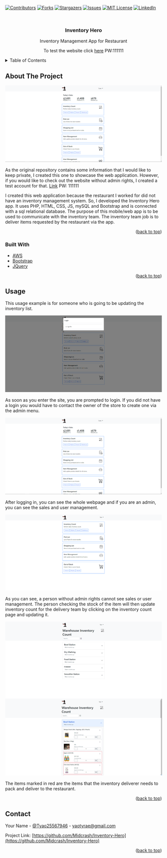 <div id="top"></div>
<!--
*** Thanks for checking out the Best-README-Template. If you have a suggestion
*** that would make this better, please fork the repo and create a pull request
*** or simply open an issue with the tag "enhancement".
*** Don't forget to give the project a star!
*** Thanks again! Now go create something AMAZING! :D
-->

<!-- PROJECT SHIELDS -->
<!--
*** I'm using markdown "reference style" links for readability.
*** Reference links are enclosed in brackets [ ] instead of parentheses ( ).
*** See the bottom of this document for the declaration of the reference variables
*** for contributors-url, forks-url, etc. This is an optional, concise syntax you may use.
*** https://www.markdownguide.org/basic-syntax/#reference-style-links
-->

[![Contributors][contributors-shield]][contributors-url]
[![Forks][forks-shield]][forks-url]
[![Stargazers][stars-shield]][stars-url]
[![Issues][issues-shield]][issues-url]
[![MIT License][license-shield]][license-url]
[![LinkedIn][linkedin-shield]][linkedin-url]

<!-- PROJECT LOGO -->
<br />
<div align="center">

<h3 align="center">Inventory Hero</h3>

  <p align="center">
    Inventory Management App for Restaurant
  </p>
  <p>To test the website click <a href="https://ih.rawasf.com">here</a> PW:111111</p>
</div>

<!-- TABLE OF CONTENTS -->
<details>
  <summary>Table of Contents</summary>
  <ol>
    <li>
      <a href="#about-the-project">About The Project</a>
      <ul>
        <li><a href="#built-with">Built With</a></li>
      </ul>
    </li>
    <li><a href="#usage">Usage</a></li>
    <li><a href="#contact">Contact</a></li>
  </ol>
</details>

<!-- ABOUT THE PROJECT -->

## About The Project

[![Product Name Screen Shot][product-screenshot]](https://ih.rawasf.com/)

As the original repository contains some information that I would like to keep private, I created this one to showcase the web application. However, if you would like to check out the website without admin rights, I created a test account for that. [Link](https://ih.rawasf.com) PW: 111111

I created this web application because the restaurant I worked for did not have an inventory management system. So, I developed the Inventory Hero app. It uses PHP, HTML, CSS, JS, mySQL and Bootstrap and is connected with a sql relational database. The purpose of this mobile/web app is to be used to communicate with the inventory team. The inventory team job is to deliver items requested by the restaurant via the app.

<p align="right">(<a href="#top">back to top</a>)</p>

### Built With

- [AWS](https://aws.amazon.com/rds/)
- [Bootstrap](https://getbootstrap.com)
- [JQuery](https://jquery.com)

<p align="right">(<a href="#top">back to top</a>)</p>

<!-- USAGE EXAMPLES -->

## Usage

This usage example is for someone who is going to be updating the inventory list.

![Usage SS 1](images/Capture5.PNG)

As soon as you enter the site, you are prompted to login. If you did not have a login you would have to contact the owner of the store to create one via the admin menu.

![Usage SS 2](images/Capture4.PNG)

After logging in, you can see the whole webpage and if you are an admin, you can see the sales and user management.

![Usage SS 3](images/Capture6.PNG)

As you can see, a person without admin rights cannot see sales or user management.
The person checking the stock of the item will then update inventory count for the delivery team by clicking on the inventory count page and updating it.

![Usage SS 4](images/Capture7.PNG)
![Usage SS 5](images/Capture8.PNG)

The items marked in red are the items that the inventory deliverer needs to pack and deliver to the restaurant.

<p align="right">(<a href="#top">back to top</a>)</p>

## Contact

Your Name - [@Tyao25567946](https://twitter.com/Tyao25567946) - yaotyrae@gmail.com

Project Link: [https://github.com/Midcrash/Inventory-Hero](https://github.com/Midcrash/Inventory-Hero)

<p align="right">(<a href="#top">back to top</a>)</p>

<!-- MARKDOWN LINKS & IMAGES -->
<!-- https://www.markdownguide.org/basic-syntax/#reference-style-links -->

[contributors-shield]: https://img.shields.io/github/contributors/Midcrash/Inventory-Hero.svg?style=for-the-badge
[contributors-url]: https://github.com/Midcrash/Inventory-Hero/graphs/contributors
[forks-shield]: https://img.shields.io/github/forks/Midcrash/Inventory-Hero.svg?style=for-the-badge
[forks-url]: https://github.com/Midcrash/Inventory-Hero/network/members
[stars-shield]: https://img.shields.io/github/stars/Midcrash/Inventory-Hero.svg?style=for-the-badge
[stars-url]: https://github.com/Midcrash/Inventory-Hero/stargazers
[issues-shield]: https://img.shields.io/github/issues/Midcrash/Inventory-Hero.svg?style=for-the-badge
[issues-url]: https://github.com/Midcrash/Inventory-Hero/issues
[license-shield]: https://img.shields.io/github/license/Midcrash/Inventory-Hero.svg?style=for-the-badge
[license-url]: https://github.com/Midcrash/Inventory-Hero/blob/master/LICENSE.txt
[linkedin-shield]: https://img.shields.io/badge/-LinkedIn-black.svg?style=for-the-badge&logo=linkedin&colorB=555
[linkedin-url]: https://linkedin.com/in/tyrae-yao-08b684154
[product-screenshot]: images/Capture4.PNG
